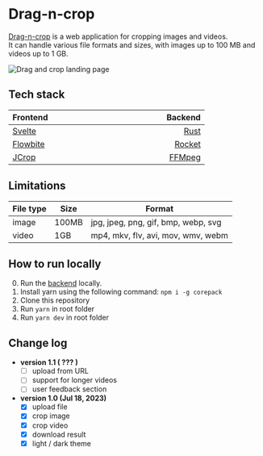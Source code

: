 # Drag-n-crop

[Drag-n-crop](https://drag-n-crop.web.app) is a web application for cropping images and videos.
<br />
It can handle various file formats and sizes, with images up to 100 MB and videos up to 1 GB.

![Drag and crop landing page](https://i.imgur.com/FMiiPss.png)

## Tech stack

| Frontend &nbsp;&nbsp;&nbsp;&nbsp;&nbsp;&nbsp;&nbsp;&nbsp;&nbsp;&nbsp;&nbsp;&nbsp;&nbsp;&nbsp;&nbsp;&nbsp;&nbsp;&nbsp;&nbsp;&nbsp;&nbsp;&nbsp;&nbsp;&nbsp; | &nbsp; &nbsp;&nbsp;&nbsp;&nbsp;&nbsp;&nbsp;&nbsp;&nbsp;&nbsp;&nbsp;&nbsp;&nbsp;&nbsp;&nbsp;&nbsp;&nbsp;&nbsp;&nbsp;&nbsp;&nbsp;&nbsp;&nbsp;&nbsp;&nbsp;Backend |
| :-------------------------------------------------------------------------------------------------------------------------------------------------------- | -------------------------------------------------------------------------------------------------------------------------------------------------------------: |
| [Svelte](https://svelte.dev)                                                                                                                              |                                                                                                                              [Rust](https://www.rust-lang.org) |
| [Flowbite](https://flowbite-svelte.com)                                                                                                                   |                                                                                                                                    [Rocket](https://rocket.rs) |
| [JCrop](https://jcrop.com)                                                                                                                                |                                                                                                                               [FFMpeg](https://www.ffmpeg.org) |
## Limitations
| File type | Size  | Format                              |
| --------- | ----- | ----------------------------------- |
| image     | 100MB | jpg, jpeg, png, gif, bmp, webp, svg |
| video     | 1GB   | mp4, mkv, flv, avi, mov, wmv, webm  |

## How to run locally
0. Run the [backend](https://github.com/DoubleDebug/drag-n-crop-be) locally.
1. Install yarn using the following command: `npm i -g corepack`
2. Clone this repository
3. Run `yarn` in root folder
4. Run `yarn dev` in root folder

## Change log
- **version 1.1 ( ??? )**
  - [ ] upload from URL
  - [ ] support for longer videos
  - [ ] user feedback section
- **version 1.0 (Jul 18, 2023)**
  - [x] upload file
  - [x] crop image
  - [x] crop video
  - [x] download result
  - [x] light / dark theme

